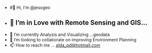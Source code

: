 - #👋 Hi, I’m @jesogeo
- ## 👀 I’m in Love with Remote Sensing and GIS...
- 🌱 I’m currently Analysis and Visualizing  ...geodata
- 💞️ I’m looking to collaborate on improving Environment Planning 
- 📫 How to reach me ... 
alda_pd@hotmail.com
<!---
jesogeo/jesogeo is a ✨ special ✨ repository because its `README.md` (this file) appears on your GitHub profile.
You can click the Preview link to take a look at your changes.
--->
